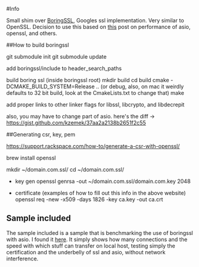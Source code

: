 #Info

Small shim over [BoringSSL](https://boringssl.googlesource.com/boringssl), Googles ssl implementation. Very similar to OpenSSL. Decision to use this based on [this](https://konradzemek.com/2015/08/16/asio-ssl-and-scalability/) post on performance of asio, openssl, and others.

##How to build boringssl

git submodule init
git submodule update

add boringssl/include to header_search_paths

build boring ssl (inside boringssl root)
	mkdir build
	cd build
	cmake -DCMAKE_BUILD_SYSTEM=Release .. (or debug, also, on mac it weirdly defaults to 32 bit build, look at the CmakeLists.txt to change that)
	make

add proper links to other linker flags for libssl, libcrypto, and libdecrepit

also, you may have to change part of asio. here's the diff -> https://gist.github.com/kzemek/37aa2a2138b2651f2c55

##Generating csr, key, pem

https://support.rackspace.com/how-to/generate-a-csr-with-openssl/

brew install openssl

mkdir ~/domain.com.ssl/
cd ~/domain.com.ssl/

- key gen
openssl genrsa -out ~/domain.com.ssl/domain.com.key 2048

- certificate (examples of how to fill out this info in the above website)
openssl req -new -x509 -days 1826 -key ca.key -out ca.crt

## Sample included

The sample included is a sample that is benchmarking the use of boringssl with asio. I found it [here](https://gist.github.com/kzemek/166e2af5f799d4f833a3). It simply shows how many connections and the speed with which stuff can transfer on local host, testing simply the certification and the underbelly of ssl and asio, without network interference.
